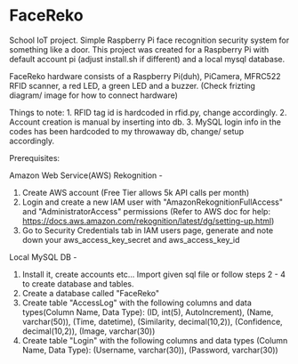 # FaceReko
School IoT project. Simple Raspberry Pi face recognition security system for something like a door.
This project was created for a Raspberry Pi with default account pi (adjust install.sh if different) and a local mysql database.

FaceReko hardware consists of a Raspberry Pi(duh), PiCamera, MFRC522 RFID scanner, a red LED, a green LED and a buzzer. (Check frizting diagram/ image for how to connect hardware) 

Things to note: 1. RFID tag id is hardcoded in rfid.py, change accordingly.
                2. Account creation is manual by inserting into db.
                3. MySQL login info in the codes has been hardcoded to my throwaway db, change/ setup accordingly.

Prerequisites:
  
  Amazon Web Service(AWS) Rekognition -
  1) Create AWS account (Free Tier allows 5k API calls per month)
  2) Login and create a new IAM user with "AmazonRekognitionFullAccess" and "AdministratorAccess" permissions (Refer to AWS doc for help:   https://docs.aws.amazon.com/rekognition/latest/dg/setting-up.html)
  3) Go to Security Credentials tab in IAM users page, generate and note down your aws_access_key_secret and aws_access_key_id

  Local MySQL DB -
  1) Install it, create accounts etc... Import given sql file or follow steps 2 - 4 to create database and tables.
  2) Create a database called "FaceReko" 
  3) Create table "AccessLog" with the following columns and data types(Column Name, Data Type): (ID, int(5), AutoIncrement),                  (Name, varchar(50)), (Time, datetime), (Similarity, decimal(10,2)), (Confidence, decimal(10,2)), (Image, varchar(30))
  4) Create table "Login" with the following columns and data types (Column Name, Data Type): (Username, varchar(30)), (Password,              varchar(30))
